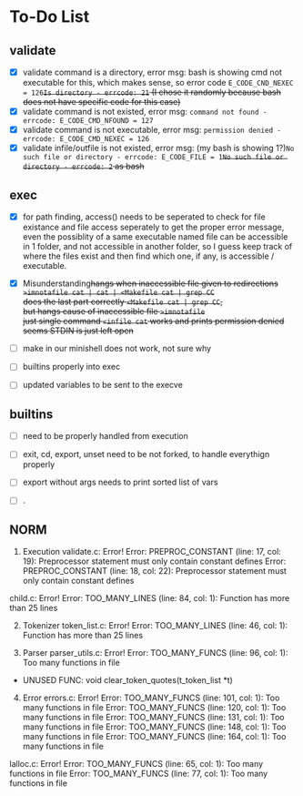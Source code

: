 # To-Do List

## validate
- [x] validate command is a directory, error msg: bash is showing cmd not executable for this, which makes sense, so error code `E_CODE_CND_NEXEC = 126`~~`Is directory - errcode: 21` (I chose it randomly because bash does not have specific code for this case)~~
- [x] validate command is not existed, error msg: `command not found - errcode: E_CODE_CMD_NFOUND = 127`
- [x] validate command is not executable, error msg: `permission denied - errcode: E_CODE_CMD_NEXEC = 126`
- [x] validate infile/outfile is not existed, error msg: (my bash is showing 1?)`No such file or directory - errcode: E_CODE_FILE = 1`~~`No such file or directory - errcode: 2` as bash~~

## exec
- [x] for path finding, access() needs to be seperated to check for file existance and file access seperately to get the proper error message, even the possiblity of a same executable named file can be accessible in 1 folder, and not accessible in another folder, so I guess keep track of where the files exist and then find which one, if any, is accessible / executable.
- [x] Misunderstanding~~hangs when inaccessible file given to redirections <br>~~
~~```>imnotafile cat | cat | <Makefile cat | grep CC``` <br>~~
~~does the last part correctly ```<Makefile cat | grep CC```,<br>~~
~~but hangs cause of inaccessible file ```>imnotafile``` <br>~~
~~just single command `<infile cat` works and prints permission denied <br>~~
~~seems STDIN is just left open~~
- [ ] make in our minishell does not work, not sure why
- [ ] builtins properly into exec
- [ ] updated variables to be sent to the execve


## builtins
- [ ] need to be properly handled from execution
- [ ] exit, cd, export, unset need to be not forked, to handle everythign properly
- [ ] export without args needs to print sorted list of vars
- [ ] .


## NORM
1. Execution
validate.c: Error!
Error: PREPROC_CONSTANT     (line:  17, col:  19):      Preprocessor statement must only contain constant defines
Error: PREPROC_CONSTANT     (line:  18, col:  22):      Preprocessor statement must only contain constant defines

child.c: Error!
Error: TOO_MANY_LINES       (line:  84, col:   1):      Function has more than 25 lines

2. Tokenizer
token_list.c: Error!
Error: TOO_MANY_LINES       (line:  46, col:   1):      Function has more than 25 lines

3. Parser
parser_utils.c: Error!
Error: TOO_MANY_FUNCS       (line:  96, col:   1):      Too many functions in file
- UNUSED FUNC: void	clear_token_quotes(t_token_list *t)

4. Error
errors.c: Error!
Error: TOO_MANY_FUNCS       (line: 101, col:   1):      Too many functions in file
Error: TOO_MANY_FUNCS       (line: 120, col:   1):      Too many functions in file
Error: TOO_MANY_FUNCS       (line: 131, col:   1):      Too many functions in file
Error: TOO_MANY_FUNCS       (line: 148, col:   1):      Too many functions in file
Error: TOO_MANY_FUNCS       (line: 164, col:   1):      Too many functions in file

lalloc.c: Error!
Error: TOO_MANY_FUNCS       (line:  65, col:   1):      Too many functions in file
Error: TOO_MANY_FUNCS       (line:  77, col:   1):      Too many functions in file